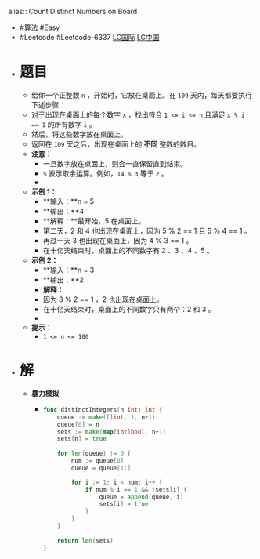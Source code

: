 alias:: Count Distinct Numbers on Board

- #算法 #Easy
- #Leetcode #Leetcode-6337 [LC国际](https://leetcode.com/problems/count-distinct-numbers-on-board/) [LC中国](https://leetcode.cn/problems/count-distinct-numbers-on-board/)
- # 题目
	- 给你一个正整数 `n` ，开始时，它放在桌面上。在 `109` 天内，每天都要执行下述步骤：
	- 对于出现在桌面上的每个数字 `x` ，找出符合 `1 <= i <= n` 且满足 `x % i == 1` 的所有数字 `i` 。
	- 然后，将这些数字放在桌面上。
	- 返回在 `109` 天之后，出现在桌面上的 **不同** 整数的数目。
	- **注意：**
		- 一旦数字放在桌面上，则会一直保留直到结束。
		- `%` 表示取余运算。例如，`14 % 3` 等于 `2` 。
		-
	- **示例 1：**
		- **输入：**n = 5
		- **输出：**4
		- **解释：**最开始，5 在桌面上。
		- 第二天，2 和 4 也出现在桌面上，因为 5 % 2 == 1 且 5 % 4 == 1 。
		- 再过一天 3 也出现在桌面上，因为 4 % 3 == 1 。
		- 在十亿天结束时，桌面上的不同数字有 2 、3 、4 、5 。
	- **示例 2：**
		- **输入：**n = 3
		- **输出：**2
		- **解释：**
		- 因为 3 % 2 == 1 ，2 也出现在桌面上。
		- 在十亿天结束时，桌面上的不同数字只有两个：2 和 3 。
		-
	- **提示：**
		- `1 <= n <= 100`
- # 解
	- **暴力模拟**
		- ```go
		  func distinctIntegers(n int) int {
		      queue := make([]int, 1, n+1)
		      queue[0] = n
		      sets := make(map[int]bool, n+1)
		      sets[n] = true
		      
		      for len(queue) != 0 {
		          num := queue[0]
		          queue = queue[1:]
		  
		          for i := 1; i < num; i++ {
		              if num % i == 1 && !sets[i] {
		                  queue = append(queue, i)
		                  sets[i] = true
		              }
		          }
		      }
		      
		      return len(sets)
		  }
		  ```